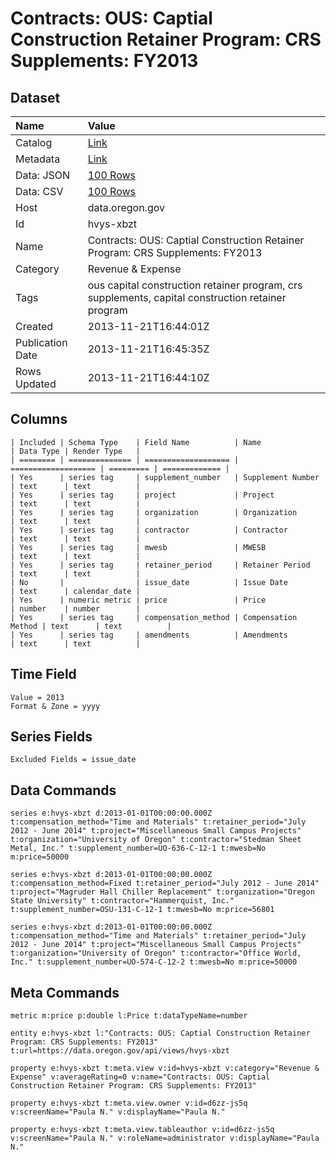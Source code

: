 # Contracts: OUS: Captial Construction Retainer Program: CRS Supplements: FY2013

## Dataset

| Name | Value |
| :--- | :---- |
| Catalog | [Link](https://catalog.data.gov/dataset/contracts-ous-captial-construction-retainer-program-crs-supplements-fy2013-aa4c2) |
| Metadata | [Link](https://data.oregon.gov/api/views/hvys-xbzt) |
| Data: JSON | [100 Rows](https://data.oregon.gov/api/views/hvys-xbzt/rows.json?max_rows=100) |
| Data: CSV | [100 Rows](https://data.oregon.gov/api/views/hvys-xbzt/rows.csv?max_rows=100) |
| Host | data.oregon.gov |
| Id | hvys-xbzt |
| Name | Contracts: OUS: Captial Construction Retainer Program: CRS Supplements: FY2013 |
| Category | Revenue & Expense |
| Tags | ous capital construction retainer program, crs supplements, capital construction retainer program |
| Created | 2013-11-21T16:44:01Z |
| Publication Date | 2013-11-21T16:45:35Z |
| Rows Updated | 2013-11-21T16:44:10Z |

## Columns

```ls
| Included | Schema Type    | Field Name          | Name                | Data Type | Render Type   |
| ======== | ============== | =================== | =================== | ========= | ============= |
| Yes      | series tag     | supplement_number   | Supplement Number   | text      | text          |
| Yes      | series tag     | project             | Project             | text      | text          |
| Yes      | series tag     | organization        | Organization        | text      | text          |
| Yes      | series tag     | contractor          | Contractor          | text      | text          |
| Yes      | series tag     | mwesb               | MWESB               | text      | text          |
| Yes      | series tag     | retainer_period     | Retainer Period     | text      | text          |
| No       |                | issue_date          | Issue Date          | text      | calendar_date |
| Yes      | numeric metric | price               | Price               | number    | number        |
| Yes      | series tag     | compensation_method | Compensation Method | text      | text          |
| Yes      | series tag     | amendments          | Amendments          | text      | text          |
```

## Time Field

```ls
Value = 2013
Format & Zone = yyyy
```

## Series Fields

```ls
Excluded Fields = issue_date
```

## Data Commands

```ls
series e:hvys-xbzt d:2013-01-01T00:00:00.000Z t:compensation_method="Time and Materials" t:retainer_period="July 2012 - June 2014" t:project="Miscellaneous Small Campus Projects" t:organization="University of Oregon" t:contractor="Stedman Sheet Metal, Inc." t:supplement_number=UO-636-C-12-1 t:mwesb=No m:price=50000

series e:hvys-xbzt d:2013-01-01T00:00:00.000Z t:compensation_method=Fixed t:retainer_period="July 2012 - June 2014" t:project="Magruder Hall Chiller Replacement" t:organization="Oregon State University" t:contractor="Hammerquist, Inc." t:supplement_number=OSU-131-C-12-1 t:mwesb=No m:price=56801

series e:hvys-xbzt d:2013-01-01T00:00:00.000Z t:compensation_method="Time and Materials" t:retainer_period="July 2012 - June 2014" t:project="Miscellaneous Small Campus Projects" t:organization="University of Oregon" t:contractor="Office World, Inc." t:supplement_number=UO-574-C-12-2 t:mwesb=No m:price=50000
```

## Meta Commands

```ls
metric m:price p:double l:Price t:dataTypeName=number

entity e:hvys-xbzt l:"Contracts: OUS: Captial Construction Retainer Program: CRS Supplements: FY2013" t:url=https://data.oregon.gov/api/views/hvys-xbzt

property e:hvys-xbzt t:meta.view v:id=hvys-xbzt v:category="Revenue & Expense" v:averageRating=0 v:name="Contracts: OUS: Captial Construction Retainer Program: CRS Supplements: FY2013"

property e:hvys-xbzt t:meta.view.owner v:id=d6zz-js5q v:screenName="Paula N." v:displayName="Paula N."

property e:hvys-xbzt t:meta.view.tableauthor v:id=d6zz-js5q v:screenName="Paula N." v:roleName=administrator v:displayName="Paula N."
```